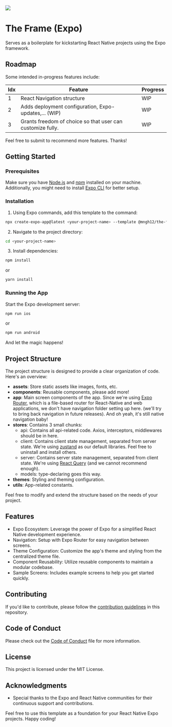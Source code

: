 <img src="https://cdn.cloudflare.steamstatic.com/steamcommunity/public/images/items/1768020/32dc375db841e7da934da0fb037e02686279d399.png" />

# The Frame (Expo)

Serves as a boilerplate for kickstarting React Native projects using the Expo framework.

## Roadmap

Some intended in-progress features include:

| Idx | Feature                                                    | Progress |
| --- | ---------------------------------------------------------- | -------- |
| 1   | React Navigation structure                                 | WIP      |
| 2   | Adds deployment configuration, Expo-updates,... (WIP)      | WIP      |
| 3   | Grants freedom of choice so that user can customize fully. | WIP      |

Feel free to submit to recommend more features. Thanks!

## Getting Started

### Prerequisites

Make sure you have [Node.js](https://nodejs.org/en) and [npm](https://www.npmjs.com/package/npm) installed on your machine. Additionally, you might need to install [Expo CLI](https://docs.expo.dev/get-started/installation/) for better setup.

### Installation

1. Using Expo commands, add this template to the command:

```bash
npx create-expo-app@latest <your-project-name> --template @mngh12/the-frame
```

2. Navigate to the project directory:

```bash
cd <your-project-name>
```

3. Install dependencies:

```bash
npm install
```

or

```bash
yarn install
```

### Running the App

Start the Expo development server:

```bash
npm run ios
```

or

```bash
npm run android
```

And let the magic happens!

## Project Structure

The project structure is designed to provide a clear organization of code. Here's an overview:

- **assets**: Store static assets like images, fonts, etc.
- **components**: Reusable components, please add more!
- **app**: Main screen components of the app. Since we're using [Expo Router](https://docs.expo.dev/router/introduction/), which is a file-based router for React-Native and web applications, we don't have navigation folder setting up here. (we'll try to bring back navigation in future releases). And oh yeah, it's still native navigation baby!
- **stores**: Contains 3 small chunks:
  - api: Contains all api-related code. Axios, interceptors, middlewares should be in here.
  - client: Contains client state management, separated from server state. We're using [zustand](https://github.com/pmndrs/zustand) as our default libraries. Feel free to uninstall and install others.
  - server: Contains server state management, separated from client state. We're using [React Query](https://tanstack.com/query/latest/docs/framework/react/react-native) (and we cannot recommend enough).
  - models: type-declaring goes this way.
- **themes**: Styling and theming configuration.
- **utils**: App-related constants.

Feel free to modify and extend the structure based on the needs of your project.

## Features

- Expo Ecosystem: Leverage the power of Expo for a simplified React Native development experience.
- Navigation: Setup with Expo Router for easy navigation between screens.
- Theme Configuration: Customize the app's theme and styling from the centralized theme file.
- Component Reusability: Utilize reusable components to maintain a modular codebase.
- Sample Screens: Includes example screens to help you get started quickly.

## Contributing

If you'd like to contribute, please follow the [contribution guidelines](CONTRIBUTING.md) in this repository.

## Code of Conduct

Please check out the [Code of Conduct](CODE_OF_CONDUCT.md) file for more information.

## License

This project is licensed under the MIT License.

## Acknowledgments

- Special thanks to the Expo and React Native communities for their continuous support and contributions.

Feel free to use this template as a foundation for your React Native Expo projects. Happy coding!
